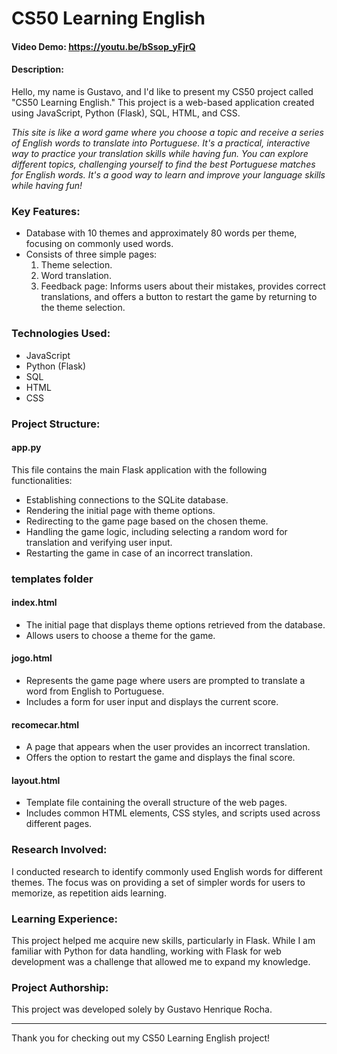 # CS50 Learning English

#### Video Demo: https://youtu.be/bSsop_yFjrQ

#### Description:

Hello, my name is Gustavo, and I'd like to present my CS50 project called "CS50 Learning English." This project is a web-based application created using JavaScript, Python (Flask), SQL, HTML, and CSS.

*This site is like a word game where you choose a topic and receive a series of English words to translate into Portuguese. It's a practical, interactive way to practice your translation skills while having fun. You can explore different topics, challenging yourself to find the best Portuguese matches for English words. It's a good way to learn and improve your language skills while having fun!*


### Key Features:

- Database with 10 themes and approximately 80 words per theme, focusing on commonly used words.
- Consists of three simple pages:
  1. Theme selection.
  2. Word translation.
  3. Feedback page: Informs users about their mistakes, provides correct translations, and offers a button to restart the game by returning to the theme selection.

### Technologies Used:

- JavaScript
- Python (Flask)
- SQL
- HTML
- CSS

### Project Structure:

#### app.py

This file contains the main Flask application with the following functionalities:
- Establishing connections to the SQLite database.
- Rendering the initial page with theme options.
- Redirecting to the game page based on the chosen theme.
- Handling the game logic, including selecting a random word for translation and verifying user input.
- Restarting the game in case of an incorrect translation.

### templates folder

#### index.html
- The initial page that displays theme options retrieved from the database.
- Allows users to choose a theme for the game.

#### jogo.html
- Represents the game page where users are prompted to translate a word from English to Portuguese.
- Includes a form for user input and displays the current score.

#### recomecar.html
- A page that appears when the user provides an incorrect translation.
- Offers the option to restart the game and displays the final score.

#### layout.html
- Template file containing the overall structure of the web pages.
- Includes common HTML elements, CSS styles, and scripts used across different pages.

### Research Involved:

I conducted research to identify commonly used English words for different themes. The focus was on providing a set of simpler words for users to memorize, as repetition aids learning.

### Learning Experience:

This project helped me acquire new skills, particularly in Flask. While I am familiar with Python for data handling, working with Flask for web development was a challenge that allowed me to expand my knowledge.

### Project Authorship:

This project was developed solely by Gustavo Henrique Rocha.

---

Thank you for checking out my CS50 Learning English project!
